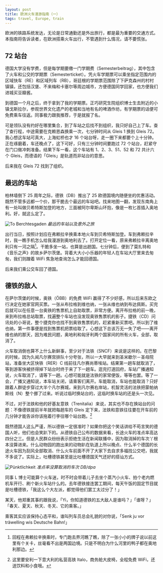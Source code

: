 ```yaml
---
layout: post
title: 欧洲火车漫游指南（一）
tags: travel, Europe, train
---
```


欧洲的铁路系统发达，无论是日常通勤还是外出旅行，都是最为重要的交通方式。本指南将告诉读者，在欧洲搭乘火车出行，不管遇到什么情况，请不要慌张。

## 72 站台

德国大学没有学费，但是每学期要缴一门学期费（Semesterbeitrag），其中包含了火车和公交的学期票（Semesterticket）。凭火车学期票可以乘坐指定范围内的区域快车（RE）和区域列车（RB），哥廷根的学期票范围除了下萨克森州的村村镇镇，还包括汉堡、不来梅和卡塞尔等周边城市，方便德国同学回家，也方便我们进城买豆瓣酱。

到德国一个月之后，终于拿到了我的学期票。正巧研究生院组织博士生去附近的小镇戈斯拉尔，参观世界文化遗产的老城和当地有名的啤酒作坊，有学期票的话便可免费乘车往返。同事极力跟我推荐，于是就报了名。

可是领队没有约好在哪里集合，到了车站之后找不到组织，我只好自己上了车。查了查行程，中途需要在克赖恩森换乘一次，七分钟时间从 Gleis 1 换到 Gleis 72。我心想这车站可真大，上海虹桥也才 16 个站台呀，走一圈下来都要个上十分钟。正在琢磨着，车还晚点了，这下可好，只有三分钟时间要跑过 72 个站台，赶紧守在门口做冲刺准备。结果下车一看，这个车站有 1、2、3、51、52 和 72 共计六个 Gleis，而德语的「Gleis」是轨道而非站台的意思。

后来我在 Gleis 72 找到了组织。

## 最远的车站

柏林墙倒下 25 周年之际，德铁（DB）推出了 25 欧德国境内随便坐的优惠活动。既然不管多远都一个价，那干脆去个最远的车站吧。找来地图一翻，发现东南角上有一处叫做贝希特斯加登的地方，三面被阿尔卑斯山环抱，像是一枚匕首插入奥地利。好，就这么定了。

![To Berchtesgaden](http://ww2.sinaimg.cn/large/abb3ee10gw1f0hu0avwohj20i2073tcy.jpg "To Berchtesgaden")
_最远的车站以及意外之旅_

出行当日，按照计划应在弗赖拉辛换乘本地火车到贝希特斯加登。车到弗赖拉辛时，我一瞧手机怎么给我漫游到奥地利去了。打开定位一看，原来弗赖拉辛离奥地利只有一河之隔[^1]。干脆多坐一站，也算是出趟国。七分钟后，便到了莫扎特和《音乐之声》的故乡萨尔茨堡。背着大大小小乐器的年轻人在车站大厅里来去匆匆，我们则蹭着 WiFi 焦急地查询怎么才能回德国。

后来我们乘公交车回了德国。

## 德铁的敌人

在萨尔茨堡的时候，奥铁（ÖBB）的免费 WiFi 赢得了不少好感，所以后来东欧之行决定在她家官网买票。一张从布拉格到维也纳，一张从维也纳到布达佩斯。买完后就可以在任意一台奥铁的售票机上自助取票，非常方便。离开布拉格的前一晚，来到布拉格总站取票，找遍整个车站也没发现奥铁售票机的影子。捷铁（CD）问讯处的小哥说，整个捷克你也找不到奥铁售票机的，赶紧重新买票吧。所以到了维也纳，第一件事便是找到售票机把票给取了。心想这下总该万无一失了吧——离开维也纳的那天，因为难民问题，奥地利和匈牙利两个国家间的所有火车，全部，取消了。

火车取消倒也算不上什么新鲜事，至少对于法铁（SNCF）来说是这样的。在巴黎的时候，因为久闻凡尔赛宫排队十分夸张，所以一大早就来到圣米歇尔－圣母院站，准备坐大区快铁（RER）C 线前往凡尔赛尚蒂埃站。结果第一趟车就取消了，等到游客快被挤得掉下站台时终于来了下一趟车。逛完打道回府，车站广播通知说，火车取消了，请等下一趟。心想可能就是法铁的家常便饭，等等也罢。等了一会，广播又通知说，本车站关闭，请乘客们离开。车能取消，车站也能取消？只好跟着人群徒步穿过大半个凡尔赛城，来到凡尔赛右岸站，机智灵活的法铁把蒙帕纳斯线（N）整个挪了过来。听说过临时换站台的，这临时换车站的还是头一次见。

不过，对于法铁和他的好基友意铁（Trenitalia）来说，其实也不存在换站台的问题：不像德铁提前半年就把每趟车的 Gleis 定下来，法铁和意铁往往要在开车前的几分钟才能告诉你该拖着行李往哪个站台跑。[^2]

既然德国人这么严谨，所以德铁一定很准时？如果你把这个笑话讲给不苟言笑的德国人听，他们也会笑趴下的。从德铁自己公布的数据来看，长途火车的准点率高达四分之三。但是人民群众纷纷表示拒绝生活在新闻联播中，因为取消掉的车次丫根本没算进来。什么动物园的跑出来的动物趴在轨道上所以晚点、什么半个德国的长途火车因为刮风全部取消、什么火车前面不开了大家下去自求多福找公交吧，我就不多说了。实际上，吐槽德铁甚至是比吐槽德国天气还好的搭讪方式。

![Pünktlichkeit](http://ww4.sinaimg.cn/large/abb3ee10gw1f0huw45qgpj20i2073wi4.jpg "Pünktlichkeit")
_准点率没算取消的车次 DB/dpa_

同事 L 博士可能算个火车迷，时不时会带着儿子去坐个蒸汽小火车、拍个老内燃机车开行、刷个新火车站什么的。去年德铁接连罢工期间，每天午饭的固定节目就是吐槽德铁，「我这么个大左派，都觉得他们罢工太过分了！」

某天，他郑重其事的跟我说，「Yi，你知道德铁的五大敌人是谁吗？」「谁呀？」「春天、夏天、秋天、冬天、它的乘客。」

乘客其实应该保持心态平和，谁叫列车员总会礼貌的对你说，「Senk ju vor träwelling wis Deutsche Bahn!」

[^1]: 回程在弗赖拉辛换乘时，专门跑去界河瞧了瞧，除了一张小小的牌子说以前这里有个关卡，丝毫看不出是两国边境。只是不明白为什么河里的鸭子都在奥地利那边。
[^2]: 这里要安利一下意大利的私营高铁 Italo，商务舱大皮椅，全程免费 WiFi，还送饮料和小食哦。